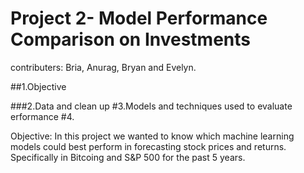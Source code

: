 # Project 2- Model Performance Comparison on Investments
contributers:  Bria, Anurag, Bryan and Evelyn.

##1.Objective

###2.Data and clean up
#3.Models and techniques used to evaluate erformance
#4.

Objective: In this project we wanted to know which machine learning models could best perform in forecasting stock prices and returns. Specifically in Bitcoing and S&P 500 for the past 5 years. 
